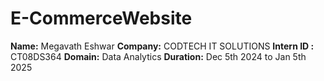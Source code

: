 # E-CommerceWebsite
**Name:** Megavath Eshwar
**Company:** CODTECH IT SOLUTIONS
**Intern ID :** CT08DS364
**Domain:** Data Analytics
**Duration:** Dec 5th 2024 to Jan 5th 2025
